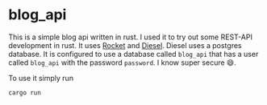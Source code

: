 # blog_api

This is a simple blog api written in rust. I used it to try out some REST-API development in rust. It uses [Rocket](https://rocket.rs/) and [Diesel](https://diesel.rs/). Diesel uses a postgres database. It is configured to use a database called `blog_api` that has a user called `blog_api` with the password `password`. I know super secure :smile:.

To use it simply run

``` bash
cargo run
```

